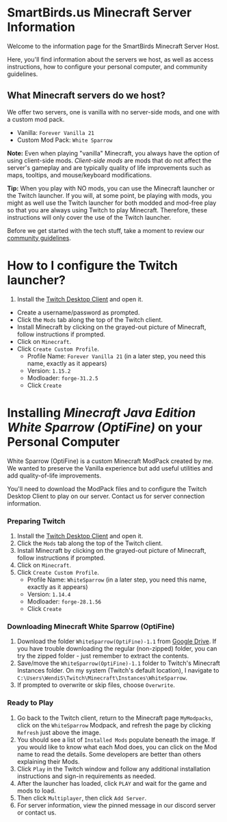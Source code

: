 # SmartBirds.us Minecraft Server Information

Welcome to the information page for the SmartBirds Minecraft Server Host.

Here, you'll find information about the servers we host, as well as access instructions, how to configure your personal computer, and community guidelines.

## What Minecraft servers do we host?

We offer two servers, one is vanilla with no server-side mods, and one with a custom mod pack.
- Vanilla: `Forever Vanilla 21`
- Custom Mod Pack: `White Sparrow`

**Note:** Even when playing "vanilla" Minecraft, you always have the option of using client-side mods. *Client-side mods* are mods that do not affect the server's gameplay and are typically quality of life improvements such as maps, tooltips, and mouse/keyboard modifications.

**Tip:** When you play with NO mods, you can use the Minecraft launcher or the Twitch launcher. If you will, at some point, be playing with mods, you might as well use the Twitch launcher for both modded and mod-free play so that you are always using Twitch to play Minecraft. Therefore, these instructions will only cover the use of the Twitch launcher.

Before we get started with the tech stuff, take a moment to review our [community guidelines](#).

# How to I configure the Twitch launcher?

1. Install the [Twitch Desktop Client](https://www.twitch.tv/download) and open it.
- Create a username/password as prompted.
- Click the `Mods` tab along the top of the Twitch client.
- Install Minecraft by clicking on the grayed-out picture of Minecraft, follow instructions if prompted.
- Click on `Minecraft`.
- Click `Create Custom Profile`.
    - Profile Name: `Forever Vanilla 21` (in a later step, you need this name, exactly as it appears)
    - Version: `1.15.2`
    - Modloader: `forge-31.2.5`
    - Click `Create`




# Installing *Minecraft Java Edition White Sparrow (OptiFine)* on your Personal Computer

White Sparrow (OptiFine) is a custom Minecraft ModPack created by me. We wanted to preserve the Vanilla experience but add useful utilities and add quality-of-life improvements. 

You'll need to download the ModPack files and to configure the Twitch Desktop Client to play on our server. Contact us for server connection information.

### Preparing Twitch
1. Install the [Twitch Desktop Client](https://www.twitch.tv/download) and open it.
2. Click the `Mods` tab along the top of the Twitch client.
3. Install Minecraft by clicking on the grayed-out picture of Minecraft, follow instructions if prompted.
4. Click on `Minecraft`.
5. Click `Create Custom Profile`.
    - Profile Name: `WhiteSparrow` (in a later step, you need this name, exactly as it appears)
    - Version: `1.14.4`
    - Modloader: `forge-28.1.56`
    - Click `Create`


### Downloading Minecraft White Sparrow (OptiFine)

1. Download the folder `WhiteSparrow(OptiFine)-1.1` from [Google Drive](https://drive.google.com/open?id=1_Sm5tEGQjehlb9z48dejWJCA9cMacwZr). If you have trouble downloading the regular (non-zipped) folder, you can try the zipped folder - just remember to extract the contents.
2. Save/move the `WhiteSparrow(OptiFine)-1.1` folder to Twitch's Minecraft Instances folder. On my system (Twitch's default location), I navigate to `C:\Users\WendiS\Twitch\Minecraft\Instances\WhiteSparrow`.
3. If prompted to overwrite or skip files, choose `Overwrite`.


### Ready to Play
1. Go back to the Twitch client, return to the Minecraft page `MyModpacks`, click on the `WhiteSparrow` Modpack, and refresh the page by clicking `Refresh` just above the image. 
2. You should see a list of `Installed Mods` populate beneath the image. If you would like to know what each Mod does, you can click on the Mod name to read the details. Some developers are better than others explaining their Mods.
3. Click `Play` in the Twitch window and follow any additional installation instructions and sign-in requirements as needed.
4. After the launcher has loaded, click `PLAY` and wait for the game and mods to load.
5. Then click `Multiplayer`, then click `Add Server`.
6. For server information, view the pinned message in our discord server or contact us.

